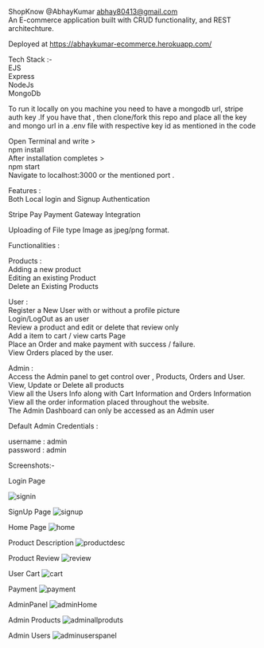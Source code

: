 ShopKnow @AbhayKumar abhay80413@gmail.com<br />
An E-commerce application built with CRUD functionality, and REST architechture.<br />

Deployed at https://abhaykumar-ecommerce.herokuapp.com/<br />

Tech Stack :-<br />
EJS<br />
Express<br />
NodeJs<br />
MongoDb<br />


To run it locally on you machine you need to have a mongodb url, stripe auth key .If you have that , then clone/fork this repo and place all the key and mongo url in a .env file with respective key id as mentioned in the code<br />


Open Terminal and write ><br />
npm  install<br />
After installation completes ><br />
npm start<br />
Navigate to localhost:3000 or the mentioned port .<br />

Features :<br />
Both Local login and Signup Authentication<br />

Stripe Pay Payment Gateway Integration<br />

Uploading of File type Image as jpeg/png format.<br />


Functionalities :<br />

Products :<br />
Adding a new product<br />
Editing an existing Product<br />
Delete an Existing Products<br />

User :<br />
Register a New User with or without a profile picture<br />
Login/LogOut as an user<br />
Review a product and edit or delete that review only<br />
Add a item to cart / view carts Page<br />
Place an Order and make payment with success / failure.<br />
View Orders placed by the user.<br />

Admin :<br />
Access the Admin panel to get control over , Products, Orders and User.<br />
View, Update or Delete all products<br />
View all the Users Info along with Cart Information and Orders Information<br />
View all the order information placed throughout the website.<br />
The Admin Dashboard can only be accessed as an Admin user<br />

Default Admin Credentials :<br />

username : admin<br />
password : admin<br />



Screenshots:-<br />

Login Page<br />

![signin](https://user-images.githubusercontent.com/70810172/186411081-2c39c1d7-5c81-4dbd-809e-4c71ab5db830.png)

SignUp Page
![signup](https://user-images.githubusercontent.com/70810172/186411113-0059602e-ec0b-40bc-b1b1-a8f6e60e3088.png)

Home Page
![home](https://user-images.githubusercontent.com/70810172/187069159-8e54f3ef-24e8-4cda-929d-606e2ecf2cea.png)

Product Description 
![productdesc](https://user-images.githubusercontent.com/70810172/186411140-4fb35e2a-c5f2-482b-9381-50e1945f7648.png)


Product Review 
![review](https://user-images.githubusercontent.com/70810172/187069167-e96a7eb9-8a93-4c2d-bab6-28c9ace0bd6f.png)




User Cart
![cart](https://user-images.githubusercontent.com/70810172/186411164-b40d4c96-e8a4-44e9-9713-83f09bf0cb18.png)



Payment
![payment](https://user-images.githubusercontent.com/70810172/186411167-5da174c8-a1df-4f7b-8f38-1317649ec28a.png)


AdminPanel
![adminHome](https://user-images.githubusercontent.com/70810172/187069171-3aaf2d8a-43c8-4862-888c-d31acdff8631.png)




Admin Products
![adminallproduts](https://user-images.githubusercontent.com/70810172/186411191-4eed795b-c793-484e-9ea6-9752f758c461.png)


Admin Users
![adminuserspanel](https://user-images.githubusercontent.com/70810172/186411200-f2ff34ae-ac8f-4d7e-96bd-c2e35fd7432f.png)



